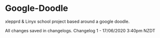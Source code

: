 # Google-Doodle
xlepprd & Linyx school project based around a google doodle.

All changes saved in changelogs.
Changelog 1 - 17/06/2020 3:40pm NZDT